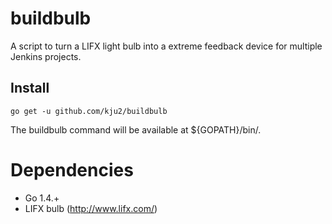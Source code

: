 buildbulb
=========

A script to turn a LIFX light bulb into a extreme feedback device for multiple Jenkins projects.

## Install

```shell
go get -u github.com/kju2/buildbulb
```

The buildbulb command will be available at ${GOPATH}/bin/.

Dependencies
============

- Go 1.4.+
- LIFX bulb (http://www.lifx.com/)


